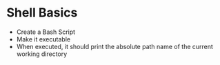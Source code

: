 # Shell Basics

- Create a Bash Script
- Make it executable
- When executed, it should print the absolute path name of the current working directory
